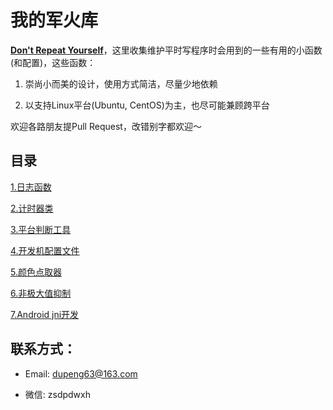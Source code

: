 # 我的军火库

[**Don't Repeat Yourself**](https://en.wikipedia.org/wiki/Don%27t_repeat_yourself)，这里收集维护平时写程序时会用到的一些有用的小函数(和配置)，这些函数：

1. 崇尚小而美的设计，使用方式简洁，尽量少地依赖

2. 以支持Linux平台(Ubuntu, CentOS)为主，也尽可能兼顾跨平台

欢迎各路朋友提Pull Request，改错别字都欢迎～

## 目录

[1.日志函数](https://github.com/Captain1986/utils/blob/master/1.logger/log.h)

[2.计时器类](https://github.com/Captain1986/utils/blob/master/2.timer/timer.h)

[3.平台判断工具](https://github.com/Captain1986/utils/blob/master/3.system_cls/cls.h)

[4.开发机配置文件](https://github.com/Captain1986/utils/blob/master/4.config_files/)

[5.颜色点取器](https://github.com/Captain1986/utils/blob/master/5.color_picker/main.cpp)

[6.非极大值抑制](https://github.com/Captain1986/utils/blob/master/6.nms/nms.cpp)

[7.Android jni开发](https://github.com/Captain1986/utils/blob/master/7.android_jni/Application.mk)

## 联系方式：

+ Email: dupeng63@163.com

+ 微信: zsdpdwxh

